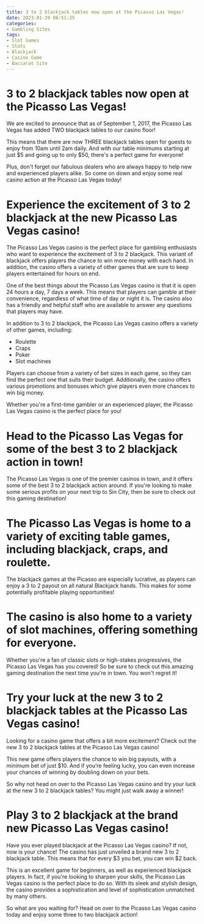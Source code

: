 ```yaml
---
title: 3 to 2 blackjack tables now open at the Picasso Las Vegas!
date: 2023-01-20 06:51:25
categories:
- Gambling Sites
tags:
- Slot Games
- Slots
- Blackjack
- Casino Game
- Baccarat Site
---
```



#  3 to 2 blackjack tables now open at the Picasso Las Vegas!

We are excited to announce that as of September 1, 2017, the Picasso Las Vegas has added TWO blackjack tables to our casino floor!

This means that there are now THREE blackjack tables open for guests to enjoy from 10am until 2am daily. And with our table minimums starting at just $5 and going up to only $50, there's a perfect game for everyone!

Plus, don't forget our fabulous dealers who are always happy to help new and experienced players alike. So come on down and enjoy some real casino action at the Picasso Las Vegas today!

#  Experience the excitement of 3 to 2 blackjack at the new Picasso Las Vegas casino!

The Picasso Las Vegas casino is the perfect place for gambling enthusiasts who want to experience the excitement of 3 to 2 blackjack. This variant of blackjack offers players the chance to win more money with each hand. In addition, the casino offers a variety of other games that are sure to keep players entertained for hours on end.

One of the best things about the Picasso Las Vegas casino is that it is open 24 hours a day, 7 days a week. This means that players can gamble at their convenience, regardless of what time of day or night it is. The casino also has a friendly and helpful staff who are available to answer any questions that players may have.

In addition to 3 to 2 blackjack, the Picasso Las Vegas casino offers a variety of other games, including:

- Roulette
- Craps
- Poker
- Slot machines

Players can choose from a variety of bet sizes in each game, so they can find the perfect one that suits their budget. Additionally, the casino offers various promotions and bonuses which give players even more chances to win big money.

Whether you're a first-time gambler or an experienced player, the Picasso Las Vegas casino is the perfect place for you!

#  Head to the Picasso Las Vegas for some of the best 3 to 2 blackjack action in town!

The Picasso Las Vegas is one of the premier casinos in town, and it offers some of the best 3 to 2 blackjack action around. If you're looking to make some serious profits on your next trip to Sin City, then be sure to check out this gaming destination!

# The Picasso Las Vegas is home to a variety of exciting table games, including blackjack, craps, and roulette.

The blackjack games at the Picasso are especially lucrative, as players can enjoy a 3 to 2 payout on all natural Blackjack hands. This makes for some potentially profitable playing opportunities!

# The casino is also home to a variety of slot machines, offering something for everyone.

 Whether you're a fan of classic slots or high-stakes progressives, the Picasso Las Vegas has you covered! So be sure to check out this amazing gaming destination the next time you're in town. You won't regret it!

#  Try your luck at the new 3 to 2 blackjack tables at the Picasso Las Vegas casino!

Looking for a casino game that offers a bit more excitement? Check out the new 3 to 2 blackjack tables at the Picasso Las Vegas casino!

This new game offers players the chance to win big payouts, with a minimum bet of just $10. And if you’re feeling lucky, you can even increase your chances of winning by doubling down on your bets.

So why not head on over to the Picasso Las Vegas casino and try your luck at the new 3 to 2 blackjack tables? You might just walk away a winner!

#  Play 3 to 2 blackjack at the brand new Picasso Las Vegas casino!

Have you ever played blackjack at the Picasso Las Vegas casino? If not, now is your chance! The casino has just unveiled a brand new 3 to 2 blackjack table. This means that for every $3 you bet, you can win $2 back.

This is an excellent game for beginners, as well as experienced blackjack players. In fact, if you're looking to sharpen your skills, the Picasso Las Vegas casino is the perfect place to do so. With its sleek and stylish design, the casino provides a sophistication and level of sophistication unmatched by many others.

So what are you waiting for? Head on over to the Picasso Las Vegas casino today and enjoy some three to two blackjack action!